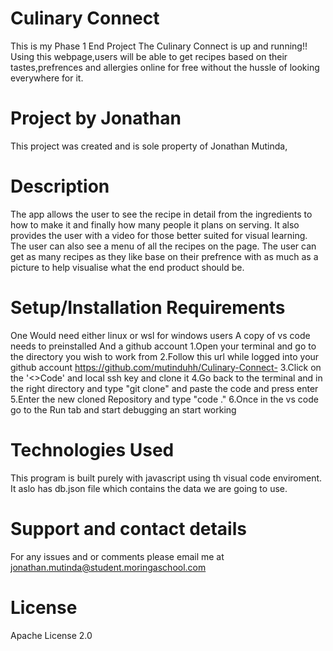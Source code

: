 # Culinary Connect
This is my Phase 1 End Project The Culinary Connect is up and running!! Using this webpage,users will be able to get recipes based on their tastes,prefrences and allergies online for free without the hussle of looking everywhere for it.

# Project by Jonathan
This project was created and is sole property of Jonathan Mutinda,

# Description
The app allows the user to see the recipe in detail from the ingredients to how to make it and finally how many people it plans on serving. It also provides the user with a video for those better suited for visual learning. The user can also see a menu of all the recipes on the page. The user can get as many recipes as they like base on their prefrence with as much as a picture to help visualise what the end product should be.

# Setup/Installation Requirements
One Would need either linux or wsl for windows users A copy of vs code needs to preinstalled And a github account 
1.Open your terminal and go to the directory you wish to work from 
2.Follow this url while logged into your github account https://github.com/mutinduhh/Culinary-Connect-
3.Click on the '<>Code' and local ssh key and clone it
4.Go back to the terminal and in the right directory and type "git clone" and paste the code and press enter 
5.Enter the new cloned Repository and type "code ." 
6.Once in the vs code go to the Run tab and start debugging an start working

# Technologies Used
This program is built purely with javascript using th visual code enviroment. It aslo has db.json file which contains the data we are going to use.

# Support and contact details
For any issues and or comments please email me at jonathan.mutinda@student.moringaschool.com

# License
Apache License 2.0
